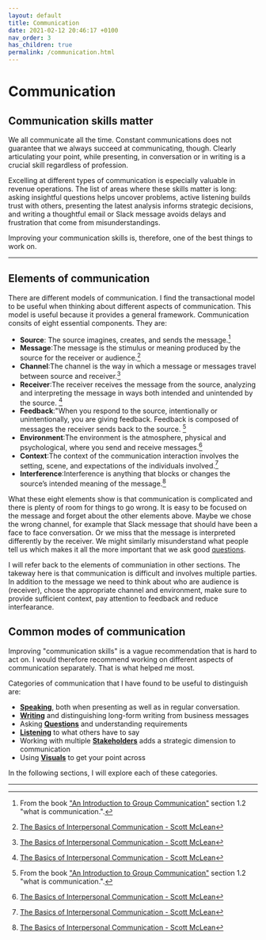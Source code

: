 ```yaml
---
layout: default
title: Communication
date: 2021-02-12 20:46:17 +0100
nav_order: 3
has_children: true
permalink: /communication.html
---
```


# Communication

## Communication skills matter

We all communicate all the time. Constant communications does not guarantee that we always succeed at communicating, though.
Clearly articulating your point, while presenting, in conversation or in writing is a crucial skill regardless of profession.

Excelling at different types of communication is especially valuable in revenue operations. The list of areas where these skills matter is long: asking insightful questions helps uncover problems, active listening builds trust with others, presenting the latest analysis informs strategic decisions, and writing a thoughtful email or Slack message avoids delays and frustration that come from misunderstandings.

Improving your communication skills is, therefore, one of the best things to work on.

---

## Elements of communication

There are different models of communication. I find the transactional model to be useful when thinking about different aspects of communication.
This model is useful because it provides a general framework. Communication consits of eight essential components. They are:

- **Source**: The source imagines, creates, and sends the message.[^2]
- **Message**:The message is the stimulus or meaning produced by the source for the receiver or audience.[^1]
- **Channel**:The channel is the way in which a message or messages travel between source and receiver.[^1]
- **Receiver**:The receiver receives the message from the source, analyzing and interpreting the message in ways both intended and unintended by the source. [^1]
- **Feedback**:"When you respond to the source, intentionally or unintentionally, you are giving feedback. Feedback is composed of messages the receiver sends back to the source. [^2]
- **Environment**:The environment is the atmosphere, physical and psychological, where you send and receive messages.[^1]
- **Context**:The context of the communication interaction involves the setting, scene, and expectations of the individuals involved.[^1]
- **Interference**:Interference is anything that blocks or changes the source’s intended meaning of the message.[^1]

What these eight elements show is that communication is complicated and there is plenty of room for things to go wrong. It is easy to be focused on the message and forget about the other elements above. Maybe we chose the wrong channel, for example that Slack message that should have been a face to face conversation. Or we miss that the message is interpreted differently by the receiver. We might similarly misunderstand what people tell us which makes it all the more important that we ask good [questions](https://revopsguide.net/questions.html).

I will refer back to the elements of communiation in other sections. The takeway here is that communication is difficult and involves multiple parties. In addition to the message we need to think about who are audience is (receiver), chose the appropriate channel and environment, make sure to provide sufficient context, pay attention to feedback and reduce interfearance.

## Common modes of communication

Improving "communication skills" is a vague recommendation that is hard to act on. I would therefore recommend working on different aspects of communication separately. That is what helped me most.

Categories of communication that I have found to be useful to distinguish are:

- **[Speaking](https://revopsguide.net/speaking.html)**, both when presenting as well as in regular conversation.
- **[Writing](https://revopsguide.net/writing.html)** and distinguishing long-form writing from business messages
- Asking **[Questions](https://revopsguide.net/questions.html)** and understanding requirements
- **[Listening](https://revopsguide.net/listening.html)** to what others have to say
- Working with multiple **[Stakeholders](https://revopsguide.net/stakeholders.html)** adds a strategic dimension to communication
- Using **[Visuals](https://revopsguide.net/visuals.html)** to get your point across

In the following sections, I will explore each of these categories.

---

[^1]: [The Basics of Interpersonal Communication - Scott McLean](https://www.pearson.ch/HigherEducation/Pearson/EAN/9780205401987/Basics-of-Interpersonal-Communication-The)
[^2]: From the book ["An Introduction to Group Communication"](https://2012books.lardbucket.org/books/an-introduction-to-group-communication/index.html) section 1.2 "what is communication.".
